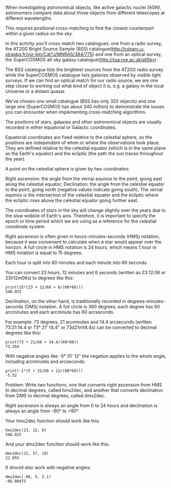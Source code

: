 When investigating astronomical objects, like active galactic nuclei (AGN), astronomers compare data about those objects from different telescopes at different wavelengths.

This requires positional cross-matching to find the closest counterpart within a given radius on the sky.

In this activity you'll cross-match two catalogues: one from a radio survey, the AT20G Bright Source Sample (BSS) catalogue(http://cdsarc.u-strasbg.fr/viz-bin/Cat?J/MNRAS/384/775) and one from an optical survey, the SuperCOSMOS all-sky galaxy catalogue(http://ssa.roe.ac.uk/allSky).

The BSS catalogue lists the brightest sources from the AT20G radio survey while the SuperCOSMOS catalogue lists galaxies observed by visible light surveys. If we can find an optical match for our radio source, we are one step closer to working out what kind of object it is, e.g. a galaxy in the local Universe or a distant quasar.

We've chosen one small catalogue (BSS has only 320 objects) and one large one (SuperCOSMOS has about 240 million) to demonstrate the issues you can encounter when implementing cross-matching algorithms.

The positions of stars, galaxies and other astronomical objects are usually recorded in either equatorial or Galactic coordinates.

Equatorial coordinates are fixed relative to the celestial sphere, so the positions are independent of when or where the observations took place. They are defined relative to the celestial equator (which is in the same plane as the Earth's equator) and the ecliptic (the path the sun traces throughout the year).

A point on the celestial sphere is given by two coordinates:

Right ascension: the angle from the vernal equinox to the point, going east along the celestial equator;
Declination: the angle from the celestial equator to the point, going north (negative values indicate going south).
The vernal equinox is the intersection of the celestial equator and the ecliptic where the ecliptic rises above the celestial equator going further east.

The coordinates of stars in the sky will change slightly over the years due to the slow wobble of Earth's axis. Therefore, it is important to specify the epoch or time period which we are using as a reference for the celestial coordinate system.

Right ascension is often given in hours-minutes-seconds (HMS) notation, because it was convenient to calculate when a star would appear over the horizon. A full circle in HMS notation is 24 hours, which means 1 hour in HMS notation is equal to 15 degrees.

Each hour is split into 60 minutes and each minute into 60 seconds.

You can convert 23 hours, 12 minutes and 6 seconds (written as 23:12:06 or 23h12m06s) to degrees like this:
```
print(15*(23 + 12/60 + 6/(60*60)))
348.025
```
Declination, on the other hand, is traditionally recorded in degrees-minutes-seconds (DMS) notation. A full circle is 360 degrees, each degree has 60 arcminutes and each arcminute has 60 arcseconds.

For example: 73 degrees, 21 arcminutes and 14.4 arcseconds (written 73:21:14.4 or 73° 21' 14.4" or 73d21m14.4s) can be converted to decimal degrees like this:
```
print(73 + 21/60 + 14.4/(60*60))
73.354
```
With negative angles like -5° 31' 12" the negation applies to the whole angle, including arcminutes and arcseconds:
```
print(-1*(5 + 31/60 + 12/(60*60)))
-5.52
```
Problem:
Write two functions, one that converts right ascension from HMS to decimal degrees, called hms2dec, and another that converts declination from DMS to decimal degrees, called dms2dec.

Right ascension is always an angle from 0 to 24 hours and declination is always an angle from -90° to +90°.

Your hms2dec function should work like this:

```
hms2dec(23, 12, 6)
348.025
```
And your dms2dec function should work like this:

```
dms2dec(22, 57, 18)
22.955
```
It should also work with negative angles:

```
dms2dec(-66, 5, 5.1)
-66.08475
```
